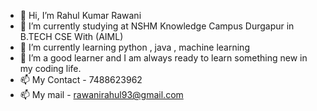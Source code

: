 - 👋 Hi, I’m Rahul Kumar Rawani
- 👀 I’m currently studying at NSHM Knowledge Campus Durgapur in B.TECH CSE With (AIML)  
- 🌱 I’m currently learning python , java , machine learning
- 💞️ I’m a good learner and I am always ready to learn something new in my coding life.
- 📫 My Contact - 7488623962
- 📫 My mail - rawanirahul93@gmail.com

<!---
rahulrawani123/rahulrawani123 is a ✨ special ✨ repository because its `README.md` (this file) appears on your GitHub profile.
You can click the Preview link to take a look at your changes.
--->

